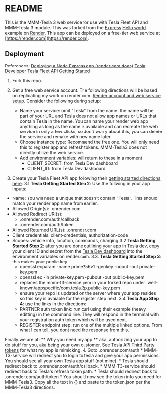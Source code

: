 # README

This is the MMM-Tesla 3 web service for use with Tesla Fleet API and MMM-Tesla 3 module. This was forked from the [Express](https://expressjs.com) [Hello world](https://expressjs.com/en/starter/hello-world.html) example on [Render](https://render.com). This app can be deployed on a free-tier web service at [https://render.com](https://render.com).

## Deployment
References: 
[Deploying a Node Express app (render.com docs)](https://render.com/docs/deploy-node-express-app)
[Tesla Developer](https://developer.tesla.com/)
[Tesla Fleet API Getting Started](https://developer.tesla.com/docs/fleet-api/getting-started/what-is-fleet-api)

1. Fork this repo.
2. Get a free web service account. The following directions will be based on replicating my work on render.com. [Render account and web service setup](https://render.com/docs/your-first-deploy). Consider the following during setup:
    * Name your service: omit "Tesla" from the name. the name will be part of your URL and Tesla does not allow app names or URLs that contain Tesla in the name. You can name your render web app anything as long as the name is available and can recreate the web service in only a few clicks, so don't worry about this, you can delete the service and remake with new name later.
    * Choose instance type: Recommend the free one. You will only need this to register app and refresh tokens. MMM-Tesla3 does not directly utilize the web service.
    * Add environment variables: will return to these in a moment
        * CLIENT_SECRET: from Tesla Dev dashboard
        * CLIENT_ID: from Tesla Dev dashboard

3. Create your Tesla Fleet API app following their [getting started directions here](https://developer.tesla.com/docs/fleet-api/getting-started/what-is-fleet-api). 
3.1 **Tesla Getting Started Step 2**: Use the follwing in your app inputs:
* Name: You will need a unique <name> that doesn't contain "Tesla". This should match your render app name from earlier.
* Allowed Origin(s): <name>.onrender.com
* Allowed Redirect URI(s): 
  * <name>.onrender.com/auth/callback
  * <name>.onrender.com/auth/token
* Allowed Returned URL(s): <name>.onrender.com
* Client credentials: client-credentials, authorization-code
* Scopes: vehicle info, location, commands, charging
3.2 **Tesla Getting Started Step 2**: after you are done outlining your app in Tesla dev, copy your client ID and secret from the [Tesla Dev dashboard](https://developer.tesla.com/dashboard) into the environment variables on render.com.
3.3. **Tesla Getting Started Step 3**: this makes your public key
  * openssl ecparam -name prime256v1 -genkey -noout -out private-key.pem
  * openssl ec -in private-key.pem -pubout -out public-key.pem
  * replaces the mmm-t3-service pem in your forked repo under .well-known/appspecific/com.tesla.3p.public-key.pem
  * ensure your repo is updated on the server where your app resides so this key is avaiable for the register step next.
3.4 **Tesla App Step 4**: use the links in the directions:
  * PARTNER auth token link: run curl using their example (heavy editting) in the command line. They will respond in the terminal with your registration auth token which will be used next.
  * REGISTER endpoint step: run one of the multiple linked options. From what I can tell, you dont need the response from this.
  
Finally we are at:
** Why you need my app ** aka, authorizing your app to do stuff for you, aka being your own customer. See [Tesla API Third Party tokens](https://developer.tesla.com/docs/fleet-api/authentication/third-party-tokens) for what my app is mimicking.
4. Goto <name>.onrender.com/auth 
    * MMM-T3-service will redirect you to login to tesla and give your app permissions. You should see all your own Tesla app stuff (not mine).
    * Tesla should redirect back to <name>.onrender.com/auth/callback.
    * MMM-T3-service should redirect back to Tesla's refresh token path.
    * Tesla should redirect back to <name>.onrender.com/auth/token
    * You should now see the token info you need for MMM-Tesla3. Copy all the text in {} and paste to the token.json per the MMM-Tesla3 directions.
